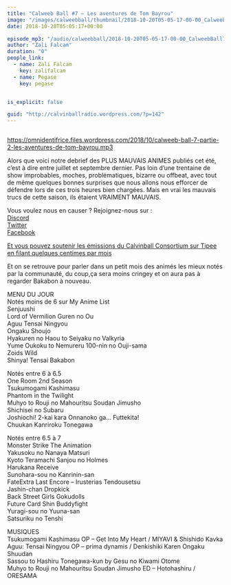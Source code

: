 ```yaml
---
title: "Calweeb Ball #7 – Les aventures de Tom Bayrou"
image: "/images/calweebball/thumbnail/2018-10-20T05-05-17-00-00_CalweebBall7LesaventuresdeTomBayrou.jpg"
date: 2018-10-20T05:05:17+00:00

episode_mp3: "/audio/calweebball/2018-10-20T05-05-17-00-00_CalweebBall7LesaventuresdeTomBayrou.mp3"
author: "Zali Falcam"
duration: "0"
people_link: 
  - name: Zali Falcam
    key: zalifalcam
  - name: Pegase
    key: pegase


is_explicit: false

guid: "http://calvinballradio.wordpress.com/?p=142"
---
```


<PodcastHeader/>

<!-- ECRIRE LA DESCRIPTION DE L'EPISODE SOUS CETTE LIGNE -->
<p><img src="/resources/calweebball/2018-10-20T05-05-17-00-00_CalweebBall7LesaventuresdeTomBayrou/c7.jpg" alt=""></p>
<p><a href="https://omnidentifrice.files.wordpress.com/2018/10/calweeb-ball-7-partie-2-les-aventures-de-tom-bayrou.mp3" rel="nofollow">https://omnidentifrice.files.wordpress.com/2018/10/calweeb-ball-7-partie-2-les-aventures-de-tom-bayrou.mp3</a></p>
<p>Alors que voici notre debrief des PLUS MAUVAIS ANIMES publiés cet été, c’est à dire entre juillet et septembre dernier. Pas loin d’une trentaine de show improbables, moches, problématiques, bizarre ou offbeat, avec tout de même quelques bonnes surprises que nous allons nous efforcer de défendre lors de ces trois heures bien chargées. Mais en vrai les mauvais trucs de cette saison, ils étaient VRAIMENT MAUVAIS.</p>
<p>Vous voulez nous en causer ? Rejoignez-nous sur :<br>
<a href="http://discordapp.com/invite/4RnA9v7" rel="nofollow">Discord</a><br>
<a href="https://twitter.com/Calvinball_FM?lang=fr" rel="nofollow">Twitter</a><br>
<a href="https://www.facebook.com/CalvinballRadio/?ref=bookmarks" rel="nofollow">Facebook</a></p>
<p><a href="https://fr.tipeee.com/calvinball" rel="nofollow">Et vous pouvez soutenir les émissions du Calvinball Consortium sur Tipee en filant quelques centimes par mois</a></p>
<p>Et on se retrouve pour parler dans un petit mois des animés les mieux notés par la communauté, du coup,ça sera moins cringey et on aura pas à regarder Bakabon à nouveau.</p>
<p>MENU DU JOUR<br>
Notés moins de 6 sur My Anime List<br>
Senjuushi<br>
Lord of Vermilion Guren no Ou<br>
Aguu Tensai Ningyou<br>
Ongaku Shoujo<br>
Hyakuren no Haou to Seiyaku no Valkyria<br>
Yume Oukoku to Nemureru 100-nin no Ouji-sama<br>
Zoids Wild<br>
Shinya! Tensai Bakabon</p>
<p>Notés entre 6 à 6.5<br>
One Room 2nd Season<br>
Tsukumogami Kashimasu<br>
Phantom in the Twilight<br>
Muhyo to Rouji no Mahouritsu Soudan Jimusho<br>
Shichisei no Subaru<br>
Joshiochi! 2-kai kara Onnanoko ga… Futtekita!<br>
Chuukan Kanriroku Tonegawa</p>
<p>Notés entre 6.5 à 7<br>
Monster Strike The Animation<br>
Yakusoku no Nanaya Matsuri<br>
Kyoto Teramachi Sanjou no Holmes<br>
Harukana Receive<br>
Sunohara-sou no Kanrinin-san<br>
FateExtra Last Encore – Irusterias Tendousetsu<br>
Jashin-chan Dropkick<br>
Back Street Girls Gokudolls<br>
Future Card Shin Buddyfight<br>
Yuragi-sou no Yuuna-san<br>
Satsuriku no Tenshi</p>
<p>MUSIQUES <br>
Tsukumogami Kashimasu OP – Get Into My Heart / MIYAVI &amp; Shishido Kavka<br>
Aguu: Tensai Ningyou OP – prima dynamis / Denkishiki Karen Ongaku Shuudan<br>
Sassou to Hashiru Tonegawa-kun by Gesu no Kiwami Otome<br>
Muhyo to Rouji no Mahouritsu Soudan Jimusho ED – Hotohashiru / ORESAMA</p>


